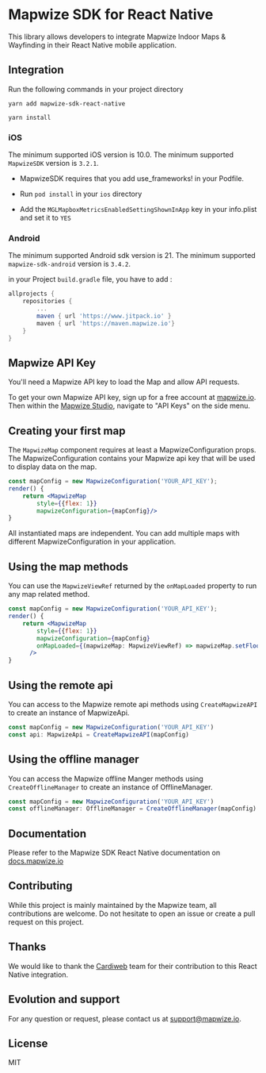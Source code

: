 # Mapwize SDK for React Native

This library allows developers to integrate Mapwize Indoor Maps & Wayfinding in their React Native mobile application.

## Integration

Run the following commands in your project directory

`yarn add mapwize-sdk-react-native`

`yarn install`

### iOS

The minimum supported iOS version is 10.0.
The minimum supported `MapwizeSDK` version is `3.2.1`.

- MapwizeSDK requires that you add use_frameworks! in your Podfile.

- Run `pod install` in your `ios` directory

- Add the `MGLMapboxMetricsEnabledSettingShownInApp` key in your info.plist and set it to `YES`

### Android

The minimum supported Android sdk version is 21.
The minimum supported `mapwize-sdk-android` version is `3.4.2`.

in your Project `build.gradle` file, you have to add :

```groovy
allprojects {
    repositories {
        ...
        maven { url 'https://www.jitpack.io' }
        maven { url 'https://maven.mapwize.io'}
    }
}
```

## Mapwize API Key

You'll need a Mapwize API key to load the Map and allow API requests.

To get your own Mapwize API key, sign up for a free account at [mapwize.io](https://www.mapwize.io). Then within the [Mapwize Studio](https://studio.mapwize.io), navigate to "API Keys" on the side menu.

## Creating your first map

The `MapwizeMap` component requires at least a MapwizeConfiguration props. The MapwizeConfiguration contains your Mapwize api key that will be used to display data on the map.

```jsx
const mapConfig = new MapwizeConfiguration('YOUR_API_KEY');
render() {
    return <MapwizeMap
        style={{flex: 1}}
        mapwizeConfiguration={mapConfig}/>
}

```

All instantiated maps are independent. You can add multiple maps with different MapwizeConfiguration in your application.

## Using the map methods

You can use the `MapwizeViewRef` returned by the `onMapLoaded` property to run any map related method.

```jsx
const mapConfig = new MapwizeConfiguration('YOUR_API_KEY');
render() {
    return <MapwizeMap
        style={{flex: 1}}
        mapwizeConfiguration={mapConfig}
        onMapLoaded={(mapwizeMap: MapwizeViewRef) => mapwizeMap.setFloor(3)}
      />
}
```

## Using the remote api

You can access to the Mapwize remote api methods using `CreateMapwizeAPI` to create an instance of MapwizeApi.

```typescript
const mapConfig = new MapwizeConfiguration('YOUR_API_KEY')
const api: MapwizeApi = CreateMapwizeAPI(mapConfig)
```

## Using the offline manager

You can access the Mapwize offline Manger methods using `CreateOfflineManager` to create an instance of OfflineManager.

```typescript
const mapConfig = new MapwizeConfiguration('YOUR_API_KEY')
const offlineManager: OfflineManager = CreateOfflineManager(mapConfig)
```

## Documentation

Please refer to the Mapwize SDK React Native documentation on [docs.mapwize.io](https://docs.mapwize.io/)

## Contributing

While this project is mainly maintained by the Mapwize team, all contributions are welcome. Do not hesitate to open an issue or create a pull request on this project.

## Thanks

We would like to thank the [Cardiweb](https://www.cardiweb.com) team for their contribution to this React Native integration.

## Evolution and support

For any question or request, please contact us at <support@mapwize.io>.

## License

MIT
